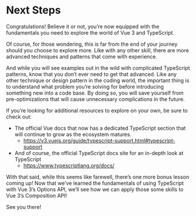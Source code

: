 # Next Steps

Congratulations! Believe it or not, you’re now equipped with the fundamentals you need to explore the world of Vue 3 and TypeScript.

Of course, for those wondering, this is far from the end of your journey should you choose to explore more. Like with any other skill, there are more advanced techniques and patterns that come with experience.

And while you will see examples out in the wild with complicated TypeScript patterns, know that you don’t ever need to get that advanced. Like any other technique or design pattern in the coding world, the important thing is to understand what problem you’re solving for before introducing something new into a code base. By doing so, you will save yourself from pre-optimizations that will cause unnecessary complications in the future.

If you’re looking for additional resources to explore on your own, be sure to check out:

- The official Vue docs that now has a dedicated TypeScript section that will continue to grow as the ecosystem matures.
  - https://v3.vuejs.org/guide/typescript-support.html#typescript-support
- And of course, the official TypeScript docs site for an in-depth look at TypeScript
  - https://www.typescriptlang.org/docs/

With that said, while this seems like farewell, there’s one more bonus lesson coming up! Now that we’ve learned the fundamentals of using TypeScript with Vue 3’s Options API, we’ll see how we can apply those some skills to Vue 3’s Composition API!

See you there!

